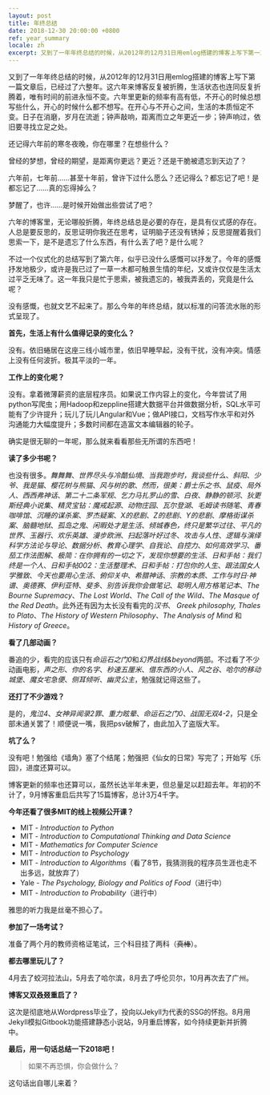 ```yaml
---
layout: post
title: 年终总结
date: 2018-12-30 20:00:00 +0800
ref: year_summary
locale: zh
excerpt: 又到了一年年终总结的时候，从2012年的12月31日用emlog搭建的博客上写下第一篇文章后，已经过了六整年。
---
```

又到了一年年终总结的时候，从2012年的12月31日用emlog搭建的博客上写下第一篇文章后，已经过了六整年。这六年来博客反复被折腾，生活状态也连同反复折腾着，唯有时间的前进永恒不变。六年里更新的频率有高有低，不开心的时候总想写些什么，开心的时候什么都不想写。在开心与不开心之间，生活的本质恒定不变。日子在消磨，岁月在流逝；钟声敲响，距离而立之年更近一步；钟声响过，依旧要寻找立足之处。

还记得六年前的寒冬夜晚，你在哪里？在想些什么？

曾经的梦想，曾经的期望，是距离你更远？更近？还是干脆被遗忘到天边了？

 六年前，七年前……甚至十年前，曾许下过什么愿么？还记得么？都忘记了吧！是都忘记了……真的忘得掉么？

梦醒了，也许……是时候开始做出些尝试了吧？

六年的博客里，无论哪般折腾，年终总结总是必要的存在，是具有仪式感的存在。人总是要反思的，反思证明你我还在思考，证明脑子还没有锈掉；反思提醒着我们思索一下，是不是遗忘了什么东西，有什么丢了吧？是什么呢？

不过一个仪式化的总结写到了第六年，似乎已没什么感慨可以抒发了。今年的感慨抒发地极少，或许是我已过了一草一木都可触景生情的年纪，又或许仅仅是生活太过平乏无味了。这一年我只是忙于思索，被我遗忘的，被我弄丢的，究竟是什么呢？

没有感慨，也就文艺不起来了。那么今年的年终总结，就以标准的问答流水账的形式呈现了。

**首先，生活上有什么值得记录的变化么？**

没有。依旧蜷居在这座三线小城市里，依旧早睡早起，没有干扰，没有冲突。情感上没有任何波折。极其平淡的一年。

**工作上的变化呢？**

没有。拿着微薄薪资的底层程序员。如果说工作内容上的变化，今年尝试了用python写爬虫；用Hadoop和zeppline搭建大数据平台并做数据分析，SQL水平可能有了少许提升；玩儿了玩儿Angular和Vue；做API接口，文档写作水平和对外沟通能力大幅度提升；多数时间都在造富文本编辑器的轮子。

确实是很无聊的一年呢，那么就来看看那些无所谓的东西吧！

**读了多少书呢？**

也没有很多。*舞舞舞*、*世界尽头与冷酷仙境*、*当我跑步时，我谈些什么*、*斜阳*、*少爷*、*我是猫*、*樱花树与熊猫*、*风与树的歌*、*然而，很美：爵士乐之书*、*鼠疫*、*局外人*、*西西弗神话*、*第二十二条军规*、*乞力马扎罗山的雪*、*白夜*、*静静的顿河*、*狄更斯经典小说集*、*精灵宝钻：魔戒起源*、*动物庄园*、*瓦尔登湖*、*毛姆读书随笔*、*青春咖啡馆*、*沉睡的谋杀案*、*罗杰疑案*、*X的悲剧*、*Z的悲剧*、*Y的悲剧*、*摩格街谋杀案*、*脑髓地狱*、*孤岛之鬼*、*闲暇处才是生活*、*倾城春色，终只是繁华过往*、*平凡的世界*、*玉器行*、*欢乐英雄*、*漫步欧洲*、*扫起落叶好过冬*、*攻击与人性*、*逻辑与演绎科学方法论与导论*、*数据分析*、*教育心理学*、*自我论*、*自控力*、*如何高效学习*、*番茄工作法图解*、*极简：在你拥有的一切之下，发现你想要的生活*、*日和手帖：我们终是一个人*、*日和手帖002：生活整理术*、*日和手帖：打包你的人生*、*跟法国女人学雅致*、*今天也要用心生活*、*俯仰关中*、*希腊神话*、*宗教的本质*、*工作与时日·神谱*、*奥德赛*、*伊利亚特*、*斐多*、*别告诉我你会做笔记*、*聪明人用方格笔记本*、*The Bourne Supremacy*、*The Lost World*、*The Call of the Wild*、*The Masque of the Red Death*。此外还有因为太长没有看完的*汉书*、 *Greek philosophy, Thales to Plato*、*The History of Western Philosophy*、*The Analysis of Mind* 和*History of Greece*。

**看了几部动画？**

番追的少，看完的应该只有*命运石之门0*和*幻界战线&beyond*两部。不过看了不少动画电影，*声之形*、*你的名字*、*秒速五厘米*、*借东西的小人*、*风之谷*、*哈尔的移动城堡*、*魔女宅急便*、*侧耳倾听*、*幽灵公主*，勉强就记得这些了。

**还打了不少游戏？**

是的，*鬼泣4*、*女神异闻录2罪*、*重力眩晕*、*命运石之门0*、*战国无双4-2*，只是全部未通关罢了！顺便说一嘴，我把psv破解了，由此加入了盗版大军。

**坑了么？**

没有吧！勉强给《墙角》塞了个结尾；勉强把《仙女的日常》写完了；开始写《乐园》，进度还算可以。

博客更新的频率也还算可以，虽然长达半年未更，但总量足以赶超去年。年初的不计了，9月博客重启后共写了15篇博客，总计3万4千字。

**今年还看了很多MIT的线上视频公开课？**

- MIT - *Introduction to Python*
- MIT - *Introduction to Computational Thinking and Data Science*
- MIT - *Mathematics for Computer Science*
- MIT - *Introduction to Psychology*
- MIT - *Introduction to Algorithms*（看了8节，我猜测我的程序员生涯也走不出多远，就放弃了）
- Yale - *The Psychology, Biology and Politics of Food*（进行中）
- MIT - *Introduction to Probability*（进行中）

雅思的听力我是丝毫不担心了。

**参加了一场考试？**

准备了两个月的教师资格证笔试，三个科目挂了两科（~~真棒~~）。

**都去哪里玩儿了？**

4月去了蛟河拉法山，5月去了哈尔滨，8月去了呼伦贝尔，10月再次去了广州。

**博客又双叒叕重启了？**

这次是彻底地从Wordpress毕业了，投向以Jekyll为代表的SSG的怀抱。8月用Jekyll模拟Gitbook功能搭建静态小说站，9月重启博客，如今持续更新并折腾中。

**最后，用一句话总结一下2018吧！**

> 如果不再恐惧，你会做什么？

这句话出自哪儿来着？
